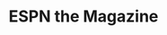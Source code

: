 ---
collection_archive: true
collection_awards: []
collection_category:
  - Editorial
  - Reportage
  - Humor
  - Sports + Athletes
  - Still Life + Details
  - Environments
  - Portraits
  - Color
collection_content: 
collection_cover: https://d1sf55qlb7p6hz.cloudfront.net/cactus-16.jpg
collection_cover_mobile: https://d1sf55qlb7p6hz.cloudfront.net/verticalcovers-24.jpg
collection_description: >-
  Cactus League examines the intersection of fan culture and professional
  athletes during spring workouts. Baseball’s spring training brings the fans
  and players together while the hope for a new season breeds a jovial and loose
  atmosphere between the two.


  Featured on _PDN Photo of the Day._
collection_description_alignment: left
collection_exhibition: []
collection_filter: Commissioned + Stock
collection_hidden: false
collection_meta: Cactus League 
collection_preview:
  - https://d1sf55qlb7p6hz.cloudfront.net/espn_cactus_covers-1.jpg
  - https://d1sf55qlb7p6hz.cloudfront.net/espn_cactus_covers-2.jpg
  - https://d1sf55qlb7p6hz.cloudfront.net/espn_cactus_covers-3.jpg
  - https://d1sf55qlb7p6hz.cloudfront.net/espn_cactus_covers-4.jpg
cover_image: https://d1sf55qlb7p6hz.cloudfront.net/social-22.jpg
date: 
hide_footer: true
layout: blocks
logo: 
navigation_theme: white
px_extra: true
slug: cactus-league
theme_color: #FDE583
theme_color_all_works: #FB548C
title: ESPN the Magazine
collection_blocks:
  - _bookshop_name: collections/media-row-start
    row_alignment: between
  - _bookshop_name: collections/media-element
    block: media-element
    color: #B1CD6B
    image: https://d1sf55qlb7p6hz.cloudfront.net/cactus-1.jpg
    margin_left: 20
    margin_right: 0
    margin_y: 100
    width: 60
  - _bookshop_name: collections/media-row
    row_alignment: between
  - _bookshop_name: collections/media-element
    block: media-element
    color: #F6E483
    image: https://d1sf55qlb7p6hz.cloudfront.net/cactus-3.jpg
    margin_left: 5
    margin_y: 100
    width: 33
  - _bookshop_name: collections/media-element
    block: media-element
    color: #EEA998
    image: https://d1sf55qlb7p6hz.cloudfront.net/cactus-2.jpg
    margin_left: 0
    margin_right: 15
    margin_y: 400
    width: 40
  - _bookshop_name: collections/media-row
    row_alignment: between
  - _bookshop_name: collections/media-element
    block: media-element
    color: #CAD9E2
    image: https://d1sf55qlb7p6hz.cloudfront.net/cactus-4.jpg
    margin_left: 25
    margin_y: 100
    width: 50
  - _bookshop_name: collections/media-row
    row_alignment: between
  - _bookshop_name: collections/media-element
    block: media-element
    color: #F93832
    image: https://d1sf55qlb7p6hz.cloudfront.net/cactus-5.jpg
    margin_left: 0
    margin_right: 0
    margin_y: 100
    width: 33
  - _bookshop_name: collections/media-element
    block: media-element
    color: #FADABF
    image: https://d1sf55qlb7p6hz.cloudfront.net/cactus-6.jpg
    margin_left: 0
    margin_right: 0
    margin_y: 300
    width: 60
  - _bookshop_name: collections/media-row
    row_alignment: between
  - _bookshop_name: collections/media-element
    block: media-element
    color: #5083E0
    image: https://d1sf55qlb7p6hz.cloudfront.net/cactus-7.jpg
    margin_left: 50
    margin_right: 0
    margin_y: 100
    width: 33
  - _bookshop_name: collections/media-row
    row_alignment: between
  - _bookshop_name: collections/media-element
    block: media-element
    color: #DDE5F1
    image: https://d1sf55qlb7p6hz.cloudfront.net/cactus-8.jpg
    margin_left: 10
    margin_right: 0
    margin_y: 100
    width: 50
  - _bookshop_name: collections/media-element
    block: media-element
    color: #FEE5DA
    image: https://d1sf55qlb7p6hz.cloudfront.net/cactus-9.jpg
    margin_left: 0
    margin_right: 5
    margin_y: 300
    width: 30
  - _bookshop_name: collections/media-element
    block: media-element
    color: #EA113C
    image: https://d1sf55qlb7p6hz.cloudfront.net/cactus-10.jpg
    margin_left: 45
    margin_right: 0
    margin_y: 100
    width: 40
  - _bookshop_name: collections/media-row
    row_alignment: between
  - _bookshop_name: collections/media-element
    block: media-element
    color: #92D09F
    image: https://d1sf55qlb7p6hz.cloudfront.net/cactus-11.jpg
    margin_left: 10
    margin_y: 100
    width: 60
  - _bookshop_name: collections/media-row
    row_alignment: between
  - _bookshop_name: collections/media-element
    block: media-element
    color: #8CABA5
    image: https://d1sf55qlb7p6hz.cloudfront.net/cactus-12.jpg
    margin_left: 5
    margin_right: 0
    margin_y: 400
    width: 50
  - _bookshop_name: collections/media-element
    block: media-element
    color: #F4DFCE
    image: https://d1sf55qlb7p6hz.cloudfront.net/cactus-13.jpg
    margin_right: 10
    margin_y: 100
    width: 30
  - _bookshop_name: collections/media-row
    row_alignment: between
  - _bookshop_name: collections/media-element
    block: media-element
    color: #B0CB97
    image: https://d1sf55qlb7p6hz.cloudfront.net/cactus-14.jpg
    margin_left: 10
    margin_right: 0
    margin_y: 100
    width: 33
  - _bookshop_name: collections/media-element
    block: media-element
    color: #3850A3
    image: https://d1sf55qlb7p6hz.cloudfront.net/cactus-15.jpg
    margin_left: 0
    margin_right: 20
    margin_y: 400
    width: 33
  - _bookshop_name: collections/media-row
    row_alignment: between
  - _bookshop_name: collections/media-element
    block: media-element
    color: #CDE5F3
    image: https://d1sf55qlb7p6hz.cloudfront.net/cactus-16.jpg
    margin_left: 10
    margin_y: 100
    width: 66
  - _bookshop_name: collections/media-row-end
collection_press:
  - content: _PDN Photo of the Day_
    template: popup-text-element
  - content: Press List Item
    template: popup-text-element
---